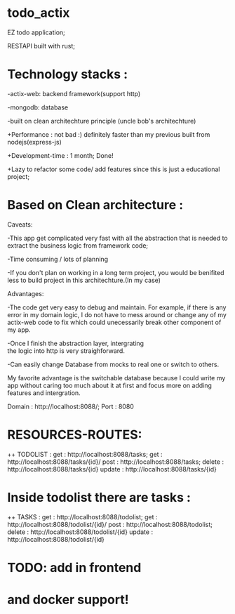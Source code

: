 # todo_actix
EZ todo application;

RESTAPI built with rust;

# Technology stacks :

-actix-web: backend framework(support http)

-mongodb: database

-built on clean architechture principle 
(uncle bob's architechture)

+Performance : not bad :) definitely faster than 
my previous built from nodejs(express-js)

+Development-time : 1 month; Done!

+Lazy to refactor some code/ add features since
this is just a educational project;

# Based on Clean architecture :

Caveats:

-This app get complicated very fast with all the 
abstraction that is needed to extract the business
logic from framework code;

-Time consuming / lots of planning

-If you don't plan on working in a long term project,
you would be benifited less to build project
in this architechture.(In my case)

Advantages:

-The code get very easy to debug and maintain. For
example, if there is any error in my domain logic,
I do not have to mess around or change any of my
actix-web code to fix which could unecessarily break
other component of my app.

-Once I finish the abstraction layer, intergrating  
the logic into http is very straighforward.

-Can easily change Database from mocks to real one
or switch to others.

My favorite advantage is the switchable database because
I could write my app without caring too much about it at first
and focus more on adding features and intergration.

Domain : http://localhost:8088/;
Port : 8080

# RESOURCES-ROUTES:
++ TODOLIST : 
get : http://localhost:8088/tasks;
get : http://localhost:8088/tasks/{id}/
post : http://localhost:8088/tasks;
delete : http://localhost:8088/tasks/{id}
update : http://localhost:8088/tasks/{id}
# Inside todolist there are tasks :
++ TASKS :
get : http://localhost:8088/todolist;
get : http://localhost:8088/todolist/{id}/
post : http://localhost:8088/todolist;
delete : http://localhost:8088/todolist/{id}
update : http://localhost:8088/todolist/{id}

# TODO: add in frontend 
# and docker support!

